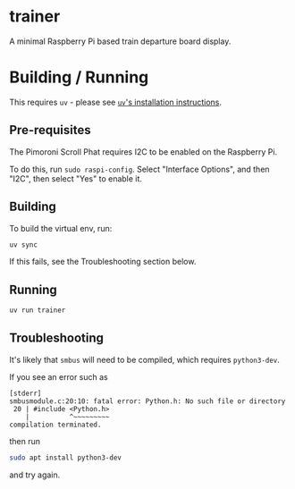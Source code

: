 # trainer

A minimal Raspberry Pi based train departure board display.

# Building / Running
This requires `uv` - please see [`uv`'s installation instructions](https://docs.astral.sh/uv/getting-started/installation/).

## Pre-requisites
The Pimoroni Scroll Phat requires I2C to be enabled on the Raspberry Pi.

To do this, run `sudo raspi-config`. Select "Interface Options", and then "I2C", then select "Yes" to enable it.

## Building
To build the virtual env, run:
```sh
uv sync
```
If this fails, see the Troubleshooting section below.

## Running
```sh
uv run trainer
```

## Troubleshooting
It's likely that `smbus` will need to be compiled, which requires `python3-dev`.

If you see an error such as
```
[stderr]
smbusmodule.c:20:10: fatal error: Python.h: No such file or directory
 20 | #include <Python.h>
    |          ^~~~~~~~~~
compilation terminated.
```
then run
```sh
sudo apt install python3-dev
```
and try again.
